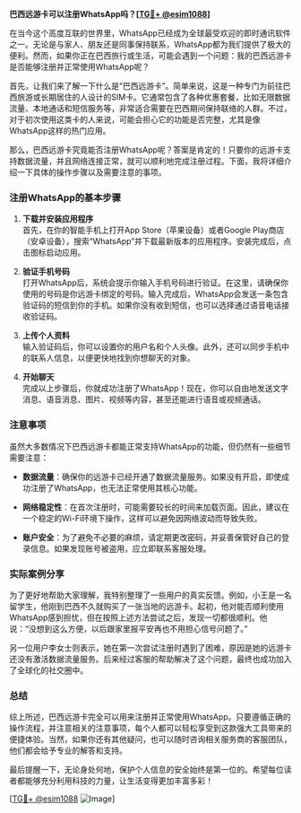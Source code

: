 **巴西远游卡可以注册WhatsApp吗？[[TG💪+ @esim1088](https://t.me/s/esim1088)]**

在当今这个高度互联的世界里，WhatsApp已经成为全球最受欢迎的即时通讯软件之一。无论是与家人、朋友还是同事保持联系，WhatsApp都为我们提供了极大的便利。然而，如果你正在巴西旅行或生活，可能会遇到一个问题：我的巴西远游卡是否能够注册并正常使用WhatsApp呢？

首先，让我们来了解一下什么是“巴西远游卡”。简单来说，这是一种专门为前往巴西旅游或长期居住的人设计的SIM卡。它通常包含了各种优惠套餐，比如无限数据流量、本地通话和短信服务等，非常适合需要在巴西期间保持联络的人群。不过，对于初次使用这类卡的人来说，可能会担心它的功能是否完整，尤其是像WhatsApp这样的热门应用。

那么，巴西远游卡究竟能否注册WhatsApp呢？答案是肯定的！只要你的远游卡支持数据流量，并且网络连接正常，就可以顺利地完成注册过程。下面，我将详细介绍一下具体的操作步骤以及需要注意的事项。

### 注册WhatsApp的基本步骤

1. **下载并安装应用程序**  
   首先，在你的智能手机上打开App Store（苹果设备）或者Google Play商店（安卓设备），搜索“WhatsApp”并下载最新版本的应用程序。安装完成后，点击图标启动应用。

2. **验证手机号码**  
   打开WhatsApp后，系统会提示你输入手机号码进行验证。在这里，请确保你使用的号码是你远游卡绑定的号码。输入完成后，WhatsApp会发送一条包含验证码的短信到你的手机。如果你没有收到短信，也可以选择通过语音电话接收验证码。

3. **上传个人资料**  
   输入验证码后，你可以设置你的用户名和个人头像。此外，还可以同步手机中的联系人信息，以便更快地找到你想聊天的对象。

4. **开始聊天**  
   完成以上步骤后，你就成功注册了WhatsApp！现在，你可以自由地发送文字消息、语音消息、图片、视频等内容，甚至还能进行语音或视频通话。

### 注意事项

虽然大多数情况下巴西远游卡都能正常支持WhatsApp的功能，但仍然有一些细节需要注意：

- **数据流量**：确保你的远游卡已经开通了数据流量服务。如果没有开启，即使成功注册了WhatsApp，也无法正常使用其核心功能。
  
- **网络稳定性**：在首次注册时，可能需要较长的时间来加载页面。因此，建议在一个稳定的Wi-Fi环境下操作，这样可以避免因网络波动而导致失败。

- **账户安全**：为了避免不必要的麻烦，请定期更改密码，并妥善保管好自己的登录信息。如果发现账号被盗用，应立即联系客服处理。

### 实际案例分享

为了更好地帮助大家理解，我特别整理了一些用户的真实反馈。例如，小王是一名留学生，他刚到巴西不久就购买了一张当地的远游卡。起初，他对能否顺利使用WhatsApp感到担忧，但在按照上述方法尝试之后，发现一切都很顺利。他说：“没想到这么方便，以后跟家里报平安再也不用担心信号问题了。”

另一位用户李女士则表示，她在第一次尝试注册时遇到了困难，原因是她的远游卡还没有激活数据流量服务。后来经过客服的帮助解决了这个问题，最终也成功加入了全球化的社交圈中。

### 总结

综上所述，巴西远游卡完全可以用来注册并正常使用WhatsApp。只要遵循正确的操作流程，并注意相关的注意事项，每个人都可以轻松享受到这款强大工具带来的便捷体验。当然，如果你还有其他疑问，也可以随时咨询相关服务商的客服团队，他们都会给予专业的解答和支持。

最后提醒一下，无论身处何地，保护个人信息的安全始终是第一位的。希望每位读者都能够充分利用科技的力量，让生活变得更加丰富多彩！

[[TG💪+ @esim1088](https://t.me/s/esim1088) ![Image](https://i.postimg.cc/4NQfJmqS/Snipaste-2025-05-13-00-14-12.png)]
